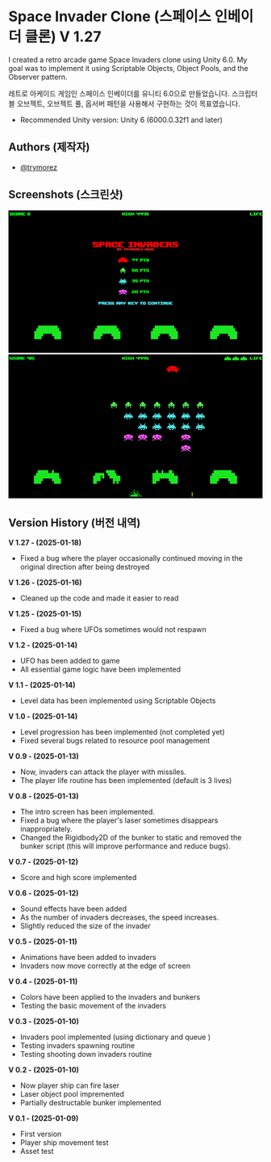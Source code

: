 
# Space Invader Clone (스페이스 인베이더 클론) V 1.27

I created a retro arcade game Space Invaders clone using Unity 6.0. My goal was to implement it using Scriptable Objects, Object Pools, and the Observer pattern.

레트로 아케이드 게임인 스페이스 인베이더를 유니티 6.0으로 만들었습니다. 스크립터블 오브젝트, 오브젝트 풀, 옵서버 패턴을 사용해서 구현하는 것이 목표였습니다.

- Recommended Unity version: Unity 6 (6000.0.32f1 and later)


## Authors (제작자)

- [@trymorez](https://www.github.com/trymorez)

## Screenshots (스크린샷)

![screenshot](Assets/Screenshot/Screenshot01.png)
![screenshot](Assets/Screenshot/Screenshot02.png)

## Version History (버전 내역)
**V 1.27 - (2025-01-18)**
- Fixed a bug where the player occasionally continued moving in the original direction after being destroyed

**V 1.26 - (2025-01-16)**
- Cleaned up the code and made it easier to read

**V 1.25 - (2025-01-15)**
- Fixed a bug where UFOs sometimes would not respawn

**V 1.2 - (2025-01-14)**
- UFO has been added to game
- All essential game logic have been implemented

**V 1.1 - (2025-01-14)**
- Level data has been implemented using Scriptable Objects

**V 1.0 - (2025-01-14)**
- Level progression has been implemented (not completed yet)
- Fixed several bugs related to resource pool management

**V 0.9 - (2025-01-13)**
- Now, invaders can attack the player with missiles.
- The player life routine has been implemented (default is 3 lives)

**V 0.8 - (2025-01-13)**
- The intro screen has been implemented.
- Fixed a bug where the player's laser sometimes disappears inappropriately.
- Changed the Rigidbody2D of the bunker to static and removed the bunker script (this will improve performance and reduce bugs).

**V 0.7 - (2025-01-12)**
- Score and high score implemented

**V 0.6 - (2025-01-12)**
- Sound effects have been added
- As the number of invaders decreases, the speed increases.
- Slightly reduced the size of the invader

**V 0.5 - (2025-01-11)**
- Animations have been added to invaders
- Invaders now move correctly at the edge of screen

**V 0.4 - (2025-01-11)**
- Colors have been applied to the invaders and bunkers
- Testing the basic movement of the invaders

**V 0.3 - (2025-01-10)**
- Invaders pool implemented (using dictionary and queue )
- Testing invaders spawning routine
- Testing shooting down invaders routine

**V 0.2 - (2025-01-10)**
- Now player ship can fire laser
- Laser object pool impremented
- Partially destructable bunker implemented

**V 0.1 - (2025-01-09)**
- First version
- Player ship movement test
- Asset test